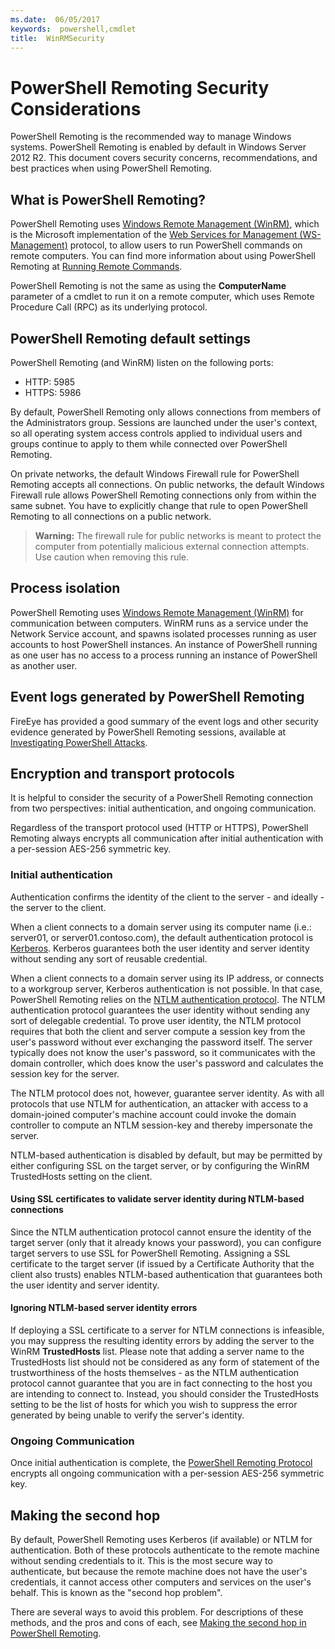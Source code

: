 ```yaml
---
ms.date:  06/05/2017
keywords:  powershell,cmdlet
title:  WinRMSecurity
---
```


# PowerShell Remoting Security Considerations

PowerShell Remoting is the recommended way to manage Windows systems. PowerShell Remoting is enabled by default in Windows Server 2012 R2. This document covers security concerns,
recommendations, and best practices when using PowerShell Remoting.

## What is PowerShell Remoting?

PowerShell Remoting uses [Windows Remote Management (WinRM)](https://msdn.microsoft.com/library/windows/desktop/aa384426.aspx), which is the Microsoft implementation of the
[Web Services for Management (WS-Management)](http://www.dmtf.org/sites/default/files/standards/documents/DSP0226_1.2.0.pdf) protocol, to allow users to run PowerShell commands on remote
computers. You can find more information about using PowerShell Remoting at [Running Remote Commands](https://technet.microsoft.com/library/dd819505.aspx).

PowerShell Remoting is not the same as using the **ComputerName** parameter of a cmdlet to run it on a remote computer, which uses Remote Procedure Call (RPC)
as its underlying protocol.

## PowerShell Remoting default settings

PowerShell Remoting (and WinRM) listen on the following ports:

- HTTP: 5985
- HTTPS: 5986

By default, PowerShell Remoting only allows connections from members of the Administrators group. Sessions are launched under the user's context, so all operating
system access controls applied to individual users and groups continue to apply to them while connected over PowerShell Remoting.

On private networks, the default Windows Firewall rule for PowerShell Remoting accepts all connections. On public networks, the default Windows Firewall rule allows PowerShell
Remoting connections only from within the same subnet. You have to explicitly change that rule to open PowerShell Remoting to all connections on a public network.

>**Warning:** The firewall rule for public networks is meant to protect the computer from potentially malicious external connection attempts. Use caution when removing
>this rule.

## Process isolation

PowerShell Remoting uses [Windows Remote Management (WinRM)](https://msdn.microsoft.com/library/windows/desktop/aa384426) for communication between computers.
WinRM runs as a service under the Network Service account, and spawns isolated processes running as user accounts to host PowerShell instances. An instance of PowerShell running as one
user has no access to a process running an instance of PowerShell as another user.

## Event logs generated by PowerShell Remoting

FireEye has provided a good summary of the event logs and other security evidence generated by PowerShell Remoting sessions, available at
[Investigating PowerShell Attacks](https://www.fireeye.com/content/dam/fireeye-www/global/en/solutions/pdfs/wp-lazanciyan-investigating-powershell-attacks.pdf).

## Encryption and transport protocols

It is helpful to consider the security of a PowerShell Remoting connection from two perspectives: initial authentication, and ongoing communication.

Regardless of the transport protocol used (HTTP or HTTPS), PowerShell Remoting always encrypts all communication after initial authentication with a per-session AES-256 symmetric key.

### Initial authentication

Authentication confirms the identity of the client to the server - and ideally - the server to the client.

When a client connects to a domain server using its computer name (i.e.: server01, or server01.contoso.com), the default authentication protocol is
[Kerberos](https://msdn.microsoft.com/library/windows/desktop/aa378747.aspx).
Kerberos guarantees both the user identity and server identity without sending any sort of reusable credential.

When a client connects to a domain server using its IP address, or connects to a workgroup server, Kerberos authentication is not possible. In that case, PowerShell
Remoting relies on the [NTLM authentication protocol](https://msdn.microsoft.com/library/windows/desktop/aa378749.aspx). The NTLM authentication
protocol guarantees the user identity without sending any sort of delegable credential. To prove user identity, the NTLM protocol requires that both the client
and server compute a session key from the user's password without ever exchanging the password itself. The server typically does not know the user's password, so it communicates with
the domain controller, which does know the user's password and calculates the session key for the server.

The NTLM protocol does not, however, guarantee server identity. As with all protocols that use NTLM for authentication, an attacker with access to a domain-joined computer's machine
account could invoke the domain controller to compute an NTLM session-key and thereby impersonate the server.

NTLM-based authentication is disabled by default, but may be permitted by either configuring SSL on the target server, or by configuring the WinRM TrustedHosts setting on the client.

#### Using SSL certificates to validate server identity during NTLM-based connections

Since the NTLM authentication protocol cannot ensure the identity of the target server (only that it already knows your password), you can configure target servers
to use SSL for PowerShell Remoting. Assigning a SSL certificate to the target server (if issued by a Certificate Authority that the client also trusts) enables
NTLM-based authentication that guarantees both the user identity and server identity.

#### Ignoring NTLM-based server identity errors

If deploying a SSL certificate to a server for NTLM connections is infeasible, you may suppress the resulting identity errors by adding the server to the WinRM
**TrustedHosts** list. Please note that adding a server name to the TrustedHosts list should not be considered as any form of statement of the trustworthiness of
the hosts themselves - as the NTLM authentication protocol cannot guarantee that you are in fact connecting to the host you are intending to connect to.
Instead, you should consider the TrustedHosts setting to be the list of hosts for which you wish to suppress the error generated by being unable to verify the server's identity.


### Ongoing Communication

Once initial authentication is complete, the [PowerShell Remoting Protocol](https://msdn.microsoft.com/library/dd357801.aspx) encrypts all ongoing communication
with a per-session AES-256 symmetric key.


## Making the second hop

By default, PowerShell Remoting uses Kerberos (if available) or NTLM for authentication. Both of these protocols authenticate to the remote machine without sending credentials to it.
This is the most secure way to authenticate, but because the remote machine does not have the user's credentials, it cannot access other computers and services on the user's behalf.
This is known as the "second hop problem".

There are several ways to avoid this problem. For descriptions of these methods, and the pros and cons of each, see [Making the second hop in PowerShell Remoting](PS-remoting-second-hop.md).